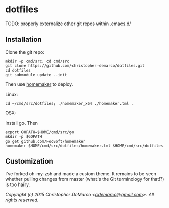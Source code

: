 # dotfiles
TODO: properly externalize other git repos within .emacs.d/

## Installation

Clone the git repo: 

```
mkdir -p cmd/src; cd cmd/src
git clone https://github.com/christopher-demarco/dotfiles.git
cd dotfiles
git submodule update --init

```	

Then use [homemaker](http://foosoft.net/projects/homemaker/) to deploy.

Linux: 
```    
cd ~/cmd/src/dotfiles; ./homemaker_x64 ./homemaker.tml .

```

OSX: 

Install go. Then

```
export GOPATH=$HOME/cmd/src/go 
mkdir -p $GOPATH
go get github.com/FooSoft/homemaker
homemaker $HOME/cmd/src/dotfiles/homemaker.tml $HOME/cmd/src/dotfiles
```


## Customization

I've forked oh-my-zsh and made a custom theme. It remains to be seen whether pulling changes from master (what's the Git terminology for that!?) is too hairy.



*Copyright (c) 2015 Christopher DeMarco <<cdemarco@gmail.com>>. All rights reserved.*
